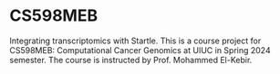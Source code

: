 # CS598MEB
Integrating transcriptomics with Startle. This is a course project for CS598MEB: Computational Cancer Genomics at UIUC in Spring 2024 semester. The course is instructed by Prof.  Mohammed El-Kebir.
